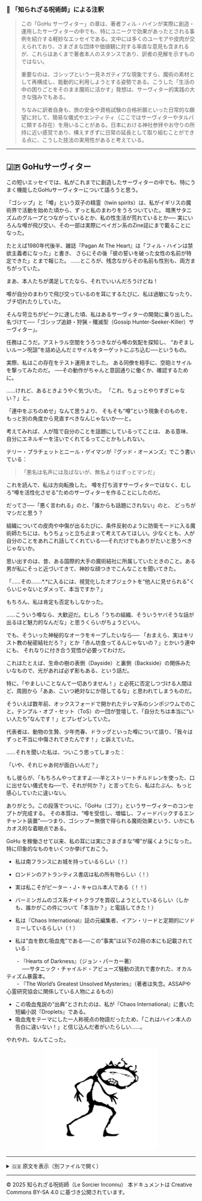 ### 🐌 「知られざる呪術師」による注釈

>この「GoHu サーヴィター」の章は、著者フィル・ハインが実際に創造・運用したサーヴィターの中でも、特にユニークで効果があったとされる事例を紹介する軽妙なエッセイである。文中には多くのユーモアや皮肉が交えられており、さまざまな団体や価値観に対する率直な意見も含まれるが、これらはあくまで著者本人のスタンスであり、訳者の見解を示すものではない。
>
>重要なのは、ゴシップという一見ネガティブな現象ですら、魔術の素材として再構成し、能動的に利用しようとする姿勢である。こうした「生活の中の困りごとをそのまま魔術に活かす」発想は、サーヴィター的実践の大きな強みでもある。
>
>ちなみに訳者自身も、旅の安全や資格試験の合格祈願といった日常的な願望に対して、簡易な儀式やエンティティ（ここではサーヴィターやタルパに類する存在）を用いることがある。日本における神社参拝やお守りの所持に近い感覚であり、構えすぎずに日常の延長として取り組むことができる点に、こうした技法の実用性があると考えている。

---

## 🇯🇵 GoHuサーヴィター

この短いエッセイでは、私がこれまでに創造したサーヴィターの中でも、特にうまく機能したGoHuサーヴィターについて語ろうと思う。

「ゴシップ」と「噂」という双子の精霊（twin spirits）は、私がイギリスの魔術界で活動を始めた頃から、ずっと私のまわりをうろついていた。
暗黒サタニズムのグループとつながっているとか、私の性生活が荒れているとか──
実にいろんな噂が飛び交い、その一部は実際にペイガン系のZine誌にまで載ることになった。

たとえば1980年代後半、雑誌『Pagan At The Heart』は「フィル・ハインは禁欲主義者になった」と書き、
さらにその後「彼の誓いを破った女性の名前が特定できた」とまで報じた。
……ところが、残念ながらその名前も性別も、両方まちがっていた。

まあ、本人たちが満足してたなら、それでいいんだろうけどね！

噂が自分のまわりで飛び交っているのを耳にするたびに、私は過敏になったり、ブチ切れたりしていた。

そんな苛立ちがピークに達した頃、私はあるサーヴィターの開発に乗り出した。
名づけて──「ゴシップ追跡・狩猟・殲滅型（Gossip Hunter-Seeker-Killer）サーヴィター」。

任務はこうだ。アストラル空間をうろつきながら噂の気配を探知し、
“おぞましいルーン呪詛”を詰め込んだミサイルをターゲットにぶち込む──というもの。

実際、私はこの存在をテスト運用までした。
ある同僚を相手に、空砲ミサイルを撃ってみたのだ。
──その動作がちゃんと意図通りに働くか、確認するために。

……けれど、あるときようやく気づいた。
「これ、ちょっとやりすぎじゃない？」と。

「連中をぶちのめせ」なんて思うより、
そもそも“噂”という現象そのものを、もっと別の角度から見直すべきなんじゃないか──と。

考えてみれば、人が陰で自分のことを話題にしているってことは、
ある意味、自分にエネルギーを注いでくれてるってことかもしれない。

テリー・プラチェットとニール・ゲイマンが『グッド・オーメンズ』でこう書いている：

>「悪名は名声には及ばないが、無名よりはずっとマシだ」

これを読んで、私は方向転換した。
噂を打ち消すサーヴィターではなく、むしろ“噂を活性化させる”ためのサーヴィターを作ることにしたのだ。

だってさ──「悪く言われる」のと、「誰からも話題にされない」のと、
どっちがマシだと思う？

組織についての皮肉や中傷が出るたびに、条件反射のように防衛モードに入る魔術師たちには、もうちょっと立ち止まって考えてみてほしい。少なくとも、人が自分のことをあれこれ話してくれている──それだけでもありがたいと思うべきじゃないか。

思い出すのは、昔、ある国際的大手の魔術結社に所属していたときのこと。ある男が私にそっと近づいてきて、神妙な顔つきでこんなことを聞いてきた。

「……その…….*.*に入るには、視覚化したオブジェクトを“他人に見せられる”くらいじゃないとダメって、本当ですか？」

もちろん、私は肯定も否定もしなかった。

……こういう噂なら、大歓迎だ。むしろ「うちの組織、そういうヤバそうな話が出るほど魅力的なんだな」と思うくらいがちょうどいい。

でも、そういった神秘的なオーラをキープしたいなら──
「おまえら、実はキリスト教の秘密結社だろ？」とか「赤ん坊食ってるんじゃないの？」とかいう連中にも、
それなりに付き合う覚悟が必要ってわけだ。

これはたとえば、生命の樹の表側（Dayside）と裏側（Backside）の関係みたいなもので、光があれば必ず影もある、という話だ。

特に、「やましいことなんて一切ありません！」と必死に否定しつづける人間ほど、周囲から「ああ、こいつ絶対なにか隠してるな」と思われてしまうものだ。

そういえば数年前、オックスフォードで開かれたテレマ系のシンポジウムでのこと。テンプル・オブ・セット（ToS）の一団が登壇して、「自分たちは本当に“いい人たち”なんです！」とプレゼンしていた。

代表者は、動物の生贄、少年売春、ドラッグといった噂について語り、「我々はずっと不当に中傷されてきたんです！」と訴えていた。

……それを聞いた私は、ついこう思ってしまった：

「いや、それじゃあ何が面白いんだ？」

もし彼らが、「もちろんやってますよ──羊とストリートチルドレンを使った、口に出せない儀式をね──で、それが何か？」と言ってたら、私はたぶん、もっと感心していたに違いない。

ありがとう。この段落でついに、「GoHu（ゴフ）」というサーヴィターのコンセプトが完成する。
その本質は、“噂を受信し、増幅し、フィードバックするエンチャント装置”──つまり、ゴシップ＝無償で得られる魔術効果という、いかにもカオス的な着眼点である。

GoHu を稼働させて以来、私の耳には実にさまざまな“噂”が届くようになった。特に印象的なものをいくつか挙げておこう。

- 私は南フランスにお城を持っているらしい（！）

- ロンドンのアトランティス書店は私の所有物らしい（！）

- 実は私こそがピーター・J・キャロル本人である（！！）

- バーミンガムのゴス系ナイトクラブを買収しようとしているらしい（しかも、誰かがこの件について「本当か？」と電話してきた！）

- 私は『Chaos International』誌の元編集者、イアン・リードと定期的にソドミーしているらしい（！）

- 私は“血を飲む吸血鬼”である──この“事実”は以下の2冊の本にも記載されている：<br>

　　- 『Hearts of Darkness』（ジョン・パーカー著）<br>
　　　──サタニック・チャイルド・アビューズ騒動の流れで書かれた、オカルティズム暴露本。<br>
　　- 『The World’s Greatest Unsolved Mysteries』（著者は失念。ASSAPや心霊研究協会に関係している人物によるもの）<br>

- この吸血鬼説の“出典”とされたのは、私が『Chaos International』に書いた短編小説『Droplets』である。
- 吸血鬼をテーマにした一人称視点の物語だったため、「これはハイン本人の告白に違いない！」と信じ込んだ者がいたらしい……。

やれやれ、なんてこった。

<div align="center">
  <img src="hine_evocation_pic_001.png" width="300">
</div>

---

<details>
<summary>🇬🇧 原文を表示（別ファイルで開く）</summary>

🔗 [原文を読む 04_gohu_servitor_en.md](04_gohu_servitor_en.md)

</details>

---

© 2025 知られざる呪術師（Le Sorcier Inconnu）
本ドキュメントは Creative Commons BY-SA 4.0 に基づき公開されています。
